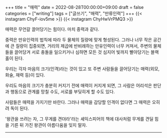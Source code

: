 +++
title = "매력"
date = 2022-08-28T00:00:00+09:00
draft = false
categories = ["writing"]
tags = ["글쓰기", "매력", "만류인력"]
+++
{{< instagram ChyF-iov5me >}}
{{< instagram ChyHwVrPMQ3 >}}

매력은 무언갈 끌어당기는 힘이다.
마치 중력과 같다.

중력은 만유인력의 법칙에 따라 두 물체의 질량에 맞게 형성된다.
그러나 너무 작은 공간에 큰 질량이 집중되면, 거리의 제곱에 반비례하는 만유인력이 너무 커져서, 주변의 물체들을 끌어당겨 서로 충돌을 일으키거나 심하면 모든 것 심지어 빛까지 빨아당기는 블랙홀이 된다.

우리는 각자 마음의 크기(인격)라는 것이 있고 또 주변 사람들을 끌어당기는 매력(외모, 화술, 재력 등)이 있다.

우리도 마음의 크기가 충분히 커지기 전에 매력이 커지게 되면, 그 사람은 어리석은 판단과 행동으로 관계를 망칠 수도, 서로를 부딪히게 할 수도 있다.

사람들은 매력을 가지기만 바란다.
그러나 매력을 감당할 인격이 없다면 그 매력은 오히려 독이 된다.

'왕관을 쓰려는 자, 그 무게를 견뎌라'라는 셰익스피어의 책에 대사처럼 무게를 견딜 힘을 기른 뒤 가진 왕관이 아름다움을 잊지 말자.

---
